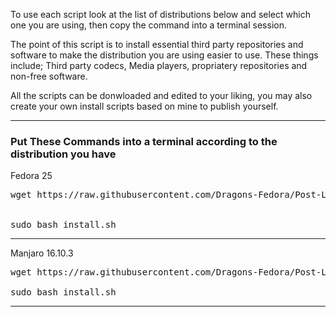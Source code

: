 
To use each script look at the list of distributions below and select which one you are using, then copy the command into a terminal session.

The point of this script is to install essential third party repositories and software to make the distribution you are using easier to use. These things include; Third party codecs, Media players, propriatery repositories and non-free software.

All the scripts can be donwloaded and edited to your liking, you may also create your own install scripts based on mine to publish yourself.

<hr>

<h3> Put These Commands into a terminal according to the distribution you have </h3>
                  
Fedora 25

<pre lang="bash">
wget https://raw.githubusercontent.com/Dragons-Fedora/Post-Linux-Install-Scripts/master/Fedora-Install-Scripts/install.sh


sudo bash install.sh
</pre>

<hr>

Manjaro 16.10.3

<pre lang="bash">
wget https://raw.githubusercontent.com/Dragons-Fedora/Post-Linux-Install-Scripts/master/Manjaro-Install-Scripts/install.sh

sudo bash install.sh
</pre>

<hr>
